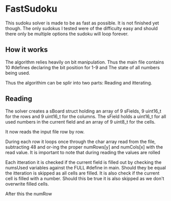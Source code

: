 # FastSudoku

This sudoku solver is made to be as fast as possible. It is not finished yet though. The only sudokus I tested were of the difficulty easy and should there only be multiple options the sudoku will loop forever.

## How it works

The algorithm relies heavily on bit manipulation. Thus the main file contains 10 #defines declaring the bit position for 1-9 and The state of all numbers being used.

Thus the algorithim can be splir into two parts: Reading and itterating.

## Reading

The solver creates a sBoard struct holding an array of 9 sFields, 9 uint16_t for the rows and 9 uint16_t for the columns.
The sField holds a uint16_t for all used numbers in the current field and an array of 9 uint8_t for the cells.

It now reads the input file row by row.

During each row it loops once through the char array read from the file, subtracting 48 and or-ing the proper numRows[y] and numCols[x] with the read value.
It is important to note that during reading the values are rolled 

Each itteration it is checked if the current field is filled out by checking the numsUsed variables against the FULL #define in main.
Should they be equal the itteration is skipped as all cells are filled. It is also check if the current cell is filled with a number. Should this be true it is also skipped as we don't overwrite filled cells.

After this the numRow
